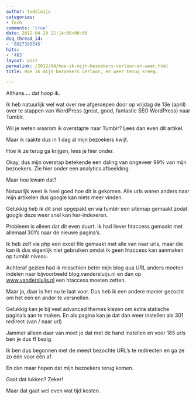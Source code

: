 ```yaml
---
author: tvdsluijs
categories:
- Tech
comments: 'true'
date: 2012-04-20 22:14:00+00:00
dsq_thread_id:
- '6027395345'
hits:
- '483'
layout: post
permalink: /2012/04/hoe-ik-mijn-bezoekers-verloor-en-weer.html
title: Hoe ik mijn bezoekers verloor, en weer terug kreeg.

---
```

Althans…. dat hoop ik.

Ik heb natuurlijk wel wat over me afgeroepen door op vrijdag de 13e (april) over te stappen van WordPress (great, good, fantastic SEO WordPress) naar Tumblr.

Wil je weten waarom ik overstapte naar Tumblr? Lees dan even dit artikel.

Maar ik raakte dus in 1 dag al mijn bezoekers kwijt.

Hoe ik ze terug ga krijgen, lees je hier onder.<a name="more"></a>

Okay, dus mijn overstap betekende een daling van ongeveer 99% van mijn bezoekers. Zie hier onder een analytics afbeelding. 

Maar hoe kwam dat?

Natuurlijk weet ik heel goed hoe dit is gekomen. Alle urls waren anders naar mijn artikelen dus google kan niets meer vinden.

Gelukkig heb ik dit snel opgepakt en via tumblr een sitemap gemaakt zodat google deze weer snel kan her-indexeren.

Probleem is alleen dat dit even duurt. Ik had liever htaccess gemaakt met allemaal 301’s naar de nieuwe pagina’s.

Ik heb zelf via php een excel file gemaakt met alle van naar urls, maar die kan ik dus eigenlijk niet gebruiken omdat ik geen htaccess kan aanmaken op tumblr niveau.

Achteraf gezien had ik misschien beter mijn blog qua URL anders moeten indelen naar bijvoorbeeld blog.vandersluijs.nl en dan op www.vandersluijs.nl een htaccess moeten zetten.

Maar ja, daar is het nu te laat voor. Dus heb ik een andere manier gezocht om het één en ander te versnellen.

Gelukkig kan je bij veel advanced themes kiezen om extra statische pagina’s aan te maken. En als pagina kan je dat dan weer instellen als 301 redirect (van / naar url)

Jammer alleen daar van moet je dat met de hand instellen en voor 185 urls ben je dus ff bezig.

Ik ben dus begonnen met de meest bezochte URL’s te redirecten en ga ze zo één voor één af.

En dan maar hopen dat mijn bezoekers terug komen.

Gaat dat lukken? Zeker!

Maar dat gaat wel even wat tijd kosten.